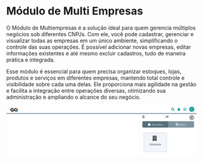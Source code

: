 # Módulo de Multi Empresas

O Módulo de Multiempresas é a solução ideal para quem gerencia múltiplos negócios sob diferentes CNPJs. Com ele, você pode cadastrar, gerenciar e visualizar todas as empresas em um único ambiente, simplificando o controle das suas operações. É possível adicionar novas empresas, editar informações existentes e até mesmo excluir cadastros, tudo de maneira prática e integrada.

Esse módulo é essencial para quem precisa organizar estoques, lojas, produtos e serviços em diferentes empresas, mantendo total controle e visibilidade sobre cada uma delas. Ele proporciona mais agilidade na gestão e facilita a integração entre operações diversas, otimizando sua administração e ampliando o alcance do seu negócio.

![](https://github.com/Gestao-Online/public-docs/blob/8a40d6747bd5689f2f4c10fd4de77b501243328e/erp-v2/marketplace/extensions/br.com.gestao-online.module.multi-empresa/assets/modulo_empresas_01.png?raw=true)